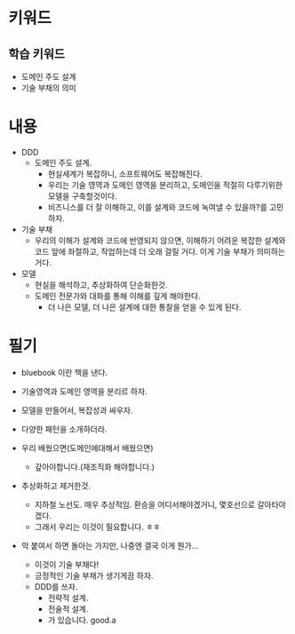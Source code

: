 # 키워드

## 학습 키워드

- 도메인 주도 설계
- 기술 부채의 의미

# 내용

- DDD
  - 도메인 주도 설계.
    - 현실세계가 복잡하니, 소프트웨어도 복잡해진다.
    - 우리는 기술 영역과 도메인 영역을 분리하고, 도메인을 적절히 다루기위한 모델을 구축할것이다.
    - 비즈니스를 더 잘 이해하고, 이를 설계와 코드에 녹여낼 수 있을까?를 고민하자.
- 기술 부채
  - 우리의 이해가 설계와 코드에 반영되지 않으면, 이해하기 어려운 복잡한 설계와 코드 앞에 좌절하고, 작업하는데 더 오래 걸릴 거다. 이게 기술 부채가 의미하는 거다.
- 모델
  - 현실을 해석하고, 추상화하여 단순화한것.
  - 도메인 전문가와 대화를 통해 이해를 깊게 해야한다.
    - 더 나은 모델, 더 나은 설계에 대한 통찰을 얻을 수 있게 된다.

# 필기

- bluebook 이란 책을 낸다.
- 기술영역과 도메인 영역을 분리르 하자.
- 모델을 만들어서, 복잡성과 싸우자.
- 다양한 패턴을 소개하더라.

- 우리 배웠으면(도메인에대해서 배웠으면)

  - 갚아야합니다.(재조직화 해야합니다.)

- 추상화하고 제거한것.
  - 지하철 노선도. 매우 추상적임. 환승을 어디서해야겠거니, 몇호선으로 갈아타야겠다.
  - 그래서 우리는 이것이 필요합니다. ㅎㅎ
- 막 붙여서 하면 돌아는 가지만, 나중엔 결국 이게 뭔가...
  - 이것이 기술 부채다!
  - 긍정적인 기술 부채가 생기게끔 하자.
  - DDD를 쓰자.
    - 전략적 설계.
    - 전술적 설계.
    - 가 있습니다. good.a

